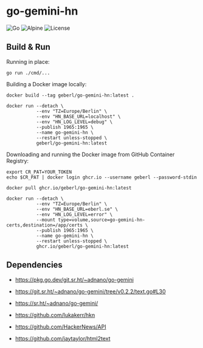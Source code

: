 # go-gemini-hn

![Go](https://img.shields.io/badge/go-1.18-orange.svg)
![Alpine](https://img.shields.io/badge/alpine-3.15-lightgrey.svg)
![License](https://img.shields.io/badge/license-MIT-blue.svg)

## Build & Run

Running in place:

```shell
go run ./cmd/...
```

Building a Docker image locally:

```shell
docker build --tag geberl/go-gemini-hn:latest .

docker run --detach \
           --env "TZ=Europe/Berlin" \
           --env "HN_BASE_URL=localhost" \
           --env "HN_LOG_LEVEL=debug" \
           --publish 1965:1965 \
           --name go-gemini-hn \
           --restart unless-stopped \
           geberl/go-gemini-hn:latest
```

Downloading and running the Docker image from GitHub Container Registry:

```shell
export CR_PAT=YOUR_TOKEN
echo $CR_PAT | docker login ghcr.io --username geberl --password-stdin

docker pull ghcr.io/geberl/go-gemini-hn:latest

docker run --detach \
           --env "TZ=Europe/Berlin" \
           --env "HN_BASE_URL=eberl.se" \
           --env "HN_LOG_LEVEL=error" \
           --mount type=volume,source=go-gemini-hn-certs,destination=/app/certs \
           --publish 1965:1965 \
           --name go-gemini-hn \
           --restart unless-stopped \
           ghcr.io/geberl/go-gemini-hn:latest
```

## Dependencies

- https://pkg.go.dev/git.sr.ht/~adnano/go-gemini
- https://git.sr.ht/~adnano/go-gemini/tree/v0.2.2/text.go#L30
- https://sr.ht/~adnano/go-gemini/

- https://github.com/lukakerr/hkn
- https://github.com/HackerNews/API

- https://github.com/jaytaylor/html2text
